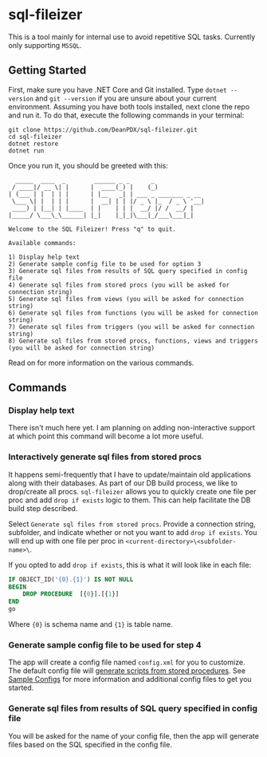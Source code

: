 # sql-fileizer
This is a tool mainly for internal use to avoid repetitive SQL tasks. Currently only supporting `MSSQL`.

## Getting Started
First, make sure you have .NET Core and Git installed. Type `dotnet --version` and `git --version` if you are unsure about your current environment. Assuming you have both tools installed, next clone the repo and run it. To do that, execute the following commands in your terminal:

```
git clone https://github.com/DeanPDX/sql-fileizer.git
cd sql-fileizer
dotnet restore
dotnet run
```
Once you run it, you should be greeted with this:
```
  _____  ____  _        ______ _ _      _
 / ____|/ __ \| |      |  ____(_) |    (_)
| (___ | |  | | |      | |__   _| | ___ _ _______ _ __
 \___ \| |  | | |      |  __| | | |/ _ \ |_  / _ \ '__|
 ____) | |__| | |____  | |    | | |  __/ |/ /  __/ |
|_____/ \___\_\______| |_|    |_|_|\___|_/___\___|_|

Welcome to the SQL Fileizer! Press "q" to quit.

Available commands:

1) Display help text
2) Generate sample config file to be used for option 3
3) Generate sql files from results of SQL query specified in config file
4) Generate sql files from stored procs (you will be asked for connection string)
5) Generate sql files from views (you will be asked for connection string)
6) Generate sql files from functions (you will be asked for connection string)
7) Generate sql files from triggers (you will be asked for connection string)
8) Generate sql files from stored procs, functions, views and triggers (you will be asked for connection string)
```
Read on for more information on the various commands.
## Commands
### Display help text
There isn't much here yet. I am planning on adding non-interactive support at which point this command will become a lot more useful.

### Interactively generate sql files from stored procs
It happens semi-frequently that I have to update/maintain old applications along with their databases. As part of our DB build process, we like to drop/create all procs. `sql-fileizer` allows you to quickly create one file per proc and add `drop if exists` logic to them. This can help facilitate the DB build step described.

Select `Generate sql files from stored procs`. Provide a connection string, subfolder, and indicate whether or not you want to add `drop if exists`. You will end up with one file per proc in `<current-directory>\<subfolder-name>\`.

If you opted to add `drop if exists`, this is what it will look like in each file:

```sql
IF OBJECT_ID('{0}.{1}') IS NOT NULL
BEGIN
	DROP PROCEDURE	[{0}].[{1}]
END
go
```
Where `{0}` is schema name and `{1}` is table name.

### Generate sample config file to be used for step 4
The app will create a config file named `config.xml` for you to customize. The default config file will [generate scripts from stored procedures](SampleConfigs/ScriptsFromProcs.xml). See [Sample Configs](SampleConfigs) for more information and additional config files to get you started.

### Generate sql files from results of SQL query specified in config file
You will be asked for the name of your config file, then the app will generate files based on the SQL specified in the config file.